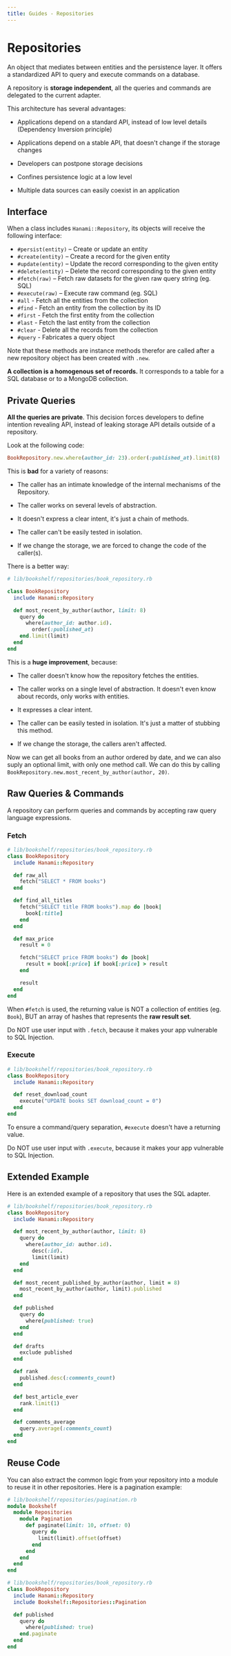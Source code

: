 ```yaml
---
title: Guides - Repositories
---
```


# Repositories

An object that mediates between entities and the persistence layer.
It offers a standardized API to query and execute commands on a database.

A repository is **storage independent**, all the queries and commands are
delegated to the current adapter.

This architecture has several advantages:

  * Applications depend on a standard API, instead of low level details
    (Dependency Inversion principle)

  * Applications depend on a stable API, that doesn't change if the
    storage changes

  * Developers can postpone storage decisions

  * Confines persistence logic at a low level

  * Multiple data sources can easily coexist in an application

## Interface

When a class includes `Hanami::Repository`, its objects will receive the following interface:

  * `#persist(entity)` – Create or update an entity
  * `#create(entity)`  – Create a record for the given entity
  * `#update(entity)`  – Update the record corresponding to the given entity
  * `#delete(entity)`  – Delete the record corresponding to the given entity
  * `#fetch(raw)`  – Fetch raw datasets for the given raw query string (eg. SQL)
  * `#execute(raw)`  – Execute raw command (eg. SQL)
  * `#all`   - Fetch all the entities from the collection
  * `#find`  - Fetch an entity from the collection by its ID
  * `#first` - Fetch the first entity from the collection
  * `#last`  - Fetch the last entity from the collection
  * `#clear` - Delete all the records from the collection
  * `#query` - Fabricates a query object

Note that these methods are instance methods therefor are called after a new repository object has been created with
`.new`.

**A collection is a homogenous set of records.**
It corresponds to a table for a SQL database or to a MongoDB collection.

## Private Queries

**All the queries are private**.
This decision forces developers to define intention revealing API, instead of leaking storage API details outside of a repository.

Look at the following code:

```ruby
BookRepository.new.where(author_id: 23).order(:published_at).limit(8)
```

This is **bad** for a variety of reasons:

  * The caller has an intimate knowledge of the internal mechanisms of the Repository.

  * The caller works on several levels of abstraction.

  * It doesn't express a clear intent, it's just a chain of methods.

  * The caller can't be easily tested in isolation.

  * If we change the storage, we are forced to change the code of the caller(s).

There is a better way:

```ruby
# lib/bookshelf/repositories/book_repository.rb

class BookRepository
  include Hanami::Repository

  def most_recent_by_author(author, limit: 8)
    query do
      where(author_id: author.id).
        order(:published_at)
    end.limit(limit)
  end
end
```

This is a **huge improvement**, because:

  * The caller doesn't know how the repository fetches the entities.

  * The caller works on a single level of abstraction. It doesn't even know about records, only works with entities.

  * It expresses a clear intent.

  * The caller can be easily tested in isolation. It's just a matter of stubbing this method.

  * If we change the storage, the callers aren't affected.

Now we can get all books from an author ordered by date, and we can also suply an optional limit, with only one method call.
We can do this by calling `BookRepository.new.most_recent_by_author(author, 20)`.

## Raw Queries & Commands

A repository can perform queries and commands by accepting raw query language expressions.

### Fetch

```ruby
# lib/bookshelf/repositories/book_repository.rb
class BookRepository
  include Hanami::Repository

  def raw_all
    fetch("SELECT * FROM books")
  end

  def find_all_titles
    fetch("SELECT title FROM books").map do |book|
      book[:title]
    end
  end

  def max_price
    result = 0

    fetch("SELECT price FROM books") do |book|
      result = book[:price] if book[:price] > result
    end

    result
  end
end
```

When `#fetch` is used, the returning value is NOT a collection of entities (eg. `Book`), BUT an array of hashes that represents the **raw result set**.

<p class="warning">
  Do NOT use user input with <code>.fetch</code>, because it makes your app vulnerable to SQL Injection.
</p>

### Execute

```ruby
# lib/bookshelf/repositories/book_repository.rb
class BookRepository
  include Hanami::Repository

  def reset_download_count
    execute("UPDATE books SET download_count = 0")
  end
end
```

To ensure a command/query separation, `#execute` doesn't have a returning value.

<p class="warning">
  Do NOT use user input with <code>.execute</code>, because it makes your app vulnerable to SQL Injection.
</p>

## Extended Example

Here is an extended example of a repository that uses the SQL adapter.

```ruby
# lib/bookshelf/repositories/book_repository.rb
class BookRepository
  include Hanami::Repository

  def most_recent_by_author(author, limit: 8)
    query do
      where(author_id: author.id).
        desc(:id).
        limit(limit)
    end
  end

  def most_recent_published_by_author(author, limit = 8)
    most_recent_by_author(author, limit).published
  end

  def published
    query do
      where(published: true)
    end
  end

  def drafts
    exclude published
  end

  def rank
    published.desc(:comments_count)
  end

  def best_article_ever
    rank.limit(1)
  end

  def comments_average
    query.average(:comments_count)
  end
end
```

## Reuse Code

You can also extract the common logic from your repository into a module to reuse it in other repositories.
Here is a pagination example:

```ruby
# lib/bookshelf/repositories/pagination.rb
module Bookshelf
  module Repositories
    module Pagination
      def paginate(limit: 10, offset: 0)
        query do
          limit(limit).offset(offset)
        end
      end
    end
  end
end
```

```ruby
# lib/bookshelf/repositories/book_repository.rb
class BookRepository
  include Hanami::Repository
  include Bookshelf::Repositories::Pagination

  def published
    query do
      where(published: true)
    end.paginate
  end
end
```
